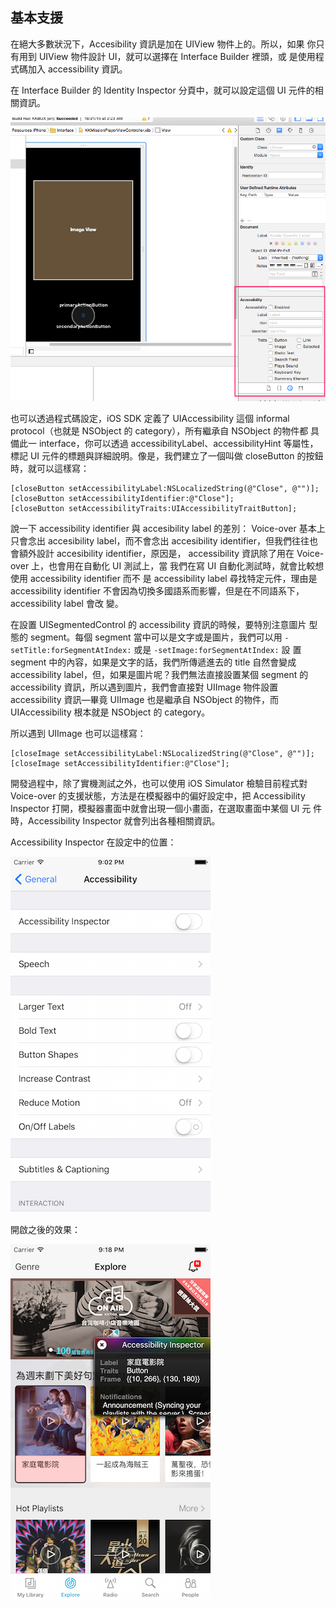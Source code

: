 基本支援
--------

在絕大多數狀況下，Accesibility 資訊是加在 UIView 物件上的。所以，如果
你只有用到 UIView 物件設計 UI，就可以選擇在 Interface Builder 裡頭，或
是使用程式碼加入 accessibility 資訊。

在 Interface Builder 的 Identity Inspector 分頁中，就可以設定這個 UI
元件的相關資訊。

![xcode.png](xcode.png)

也可以透過程式碼設定，iOS SDK 定義了 UIAccessibility 這個 informal
protocol（也就是 NSObject 的 category），所有繼承自 NSObject 的物件都
具備此一 interface，你可以透過 accessibilityLabel、accessibilityHint
等屬性，標記 UI 元件的標題與詳細說明。像是，我們建立了一個叫做
closeButton 的按鈕時，就可以這樣寫：

``` objc
[closeButton setAccessibilityLabel:NSLocalizedString(@"Close", @"")];
[closeButton setAccessibilityIdentifier:@"Close"];
[closeButton setAccessibilityTraits:UIAccessibilityTraitButton];
```

說一下 accessibility identifier 與 accesibility label 的差別：
Voice-over 基本上只會念出 accesibility label，而不會念出 accesibility
identifier，但我們往往也會額外設計 accesibility identifier，原因是，
accessibility 資訊除了用在 Voice-over 上，也會用在自動化 UI 測試上，當
我們在寫 UI 自動化測試時，就會比較想使用 accessibility identifier 而不
是 accessibility label 尋找特定元件，理由是 accessibility identifier
不會因為切換多國語系而影響，但是在不同語系下，accessibility label 會改
變。

在設置 UISegmentedControl 的 accessibility 資訊的時候，要特別注意圖片
型態的 segment。每個 segment 當中可以是文字或是圖片，我們可以用
`-setTitle:forSegmentAtIndex:` 或是 `-setImage:forSegmentAtIndex:` 設
置 segment 中的內容，如果是文字的話，我們所傳遞進去的 title 自然會變成
accessibility label，但，如果是圖片呢？我們無法直接設置某個 segment 的
accessibility 資訊，所以遇到圖片，我們會直接對 UIImage 物件設置
accessibility 資訊—畢竟 UIImage 也是繼承自 NSObject 的物件，而
UIAccessibility 根本就是 NSObject 的 category。

所以遇到 UIImage 也可以這樣寫：

``` objc
[closeImage setAccessibilityLabel:NSLocalizedString(@"Close", @"")];
[closeImage setAccessibilityIdentifier:@"Close"];
```

開發過程中，除了實機測試之外，也可以使用 iOS Simulator 檢驗目前程式對
Voice-over 的支援狀態，方法是在模擬器中的偏好設定中，把 Accessibility
Inspector 打開，模擬器畫面中就會出現一個小畫面，在選取畫面中某個 UI 元
件時，Accessibility Inspector 就會列出各種相關資訊。

Accessibility Inspector 在設定中的位置：

![iphonesim1.png](iphonesim1.png)

開啟之後的效果：

![iphonesim2.png](iphonesim2.png)
